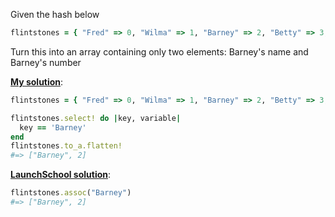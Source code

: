 Given the hash below

```ruby
flintstones = { "Fred" => 0, "Wilma" => 1, "Barney" => 2, "Betty" => 3, "BamBam" => 4, "Pebbles" => 5 }
```

Turn this into an array containing only two elements: Barney's name and Barney's number

<ins>**My solution**</ins>:

```ruby
flintstones = { "Fred" => 0, "Wilma" => 1, "Barney" => 2, "Betty" => 3, "BamBam" => 4, "Pebbles" => 5 }

flintstones.select! do |key, variable|
  key == 'Barney'
end
flintstones.to_a.flatten!
#=> ["Barney", 2]
```

<ins>**LaunchSchool solution**</ins>:

```ruby
flintstones.assoc("Barney")
#=> ["Barney", 2]
```